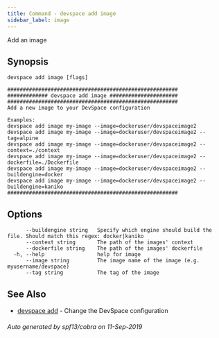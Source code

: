 ```yaml
---
title: Command - devspace add image
sidebar_label: image
---
```



Add an image

## Synopsis

 
```
devspace add image [flags]
```

```
#######################################################
############# devspace add image ######################
#######################################################
Add a new image to your DevSpace configuration

Examples:
devspace add image my-image --image=dockeruser/devspaceimage2
devspace add image my-image --image=dockeruser/devspaceimage2 --tag=alpine
devspace add image my-image --image=dockeruser/devspaceimage2 --context=./context
devspace add image my-image --image=dockeruser/devspaceimage2 --dockerfile=./Dockerfile
devspace add image my-image --image=dockeruser/devspaceimage2 --buildengine=docker
devspace add image my-image --image=dockeruser/devspaceimage2 --buildengine=kaniko
#######################################################
```
## Options

```
      --buildengine string   Specify which engine should build the file. Should match this regex: docker|kaniko
      --context string       The path of the images' context
      --dockerfile string    The path of the images' dockerfile
  -h, --help                 help for image
      --image string         The image name of the image (e.g. myusername/devspace)
      --tag string           The tag of the image
```

## See Also

* [devspace add](/docs/cli/commands/devspace_add)	 - Change the DevSpace configuration

###### Auto generated by spf13/cobra on 11-Sep-2019
